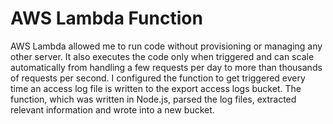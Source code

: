 # AWS Lambda Function

AWS Lambda allowed me to run code without provisioning or managing any other server. It also executes the code only when triggered and can scale automatically from handling a few requests per day to more than thousands of requests per second. I configured the function to get triggered every time an access log file is written to the export access logs bucket. The function, which was written in Node.js, parsed the log files, extracted relevant information and wrote into a new bucket. 